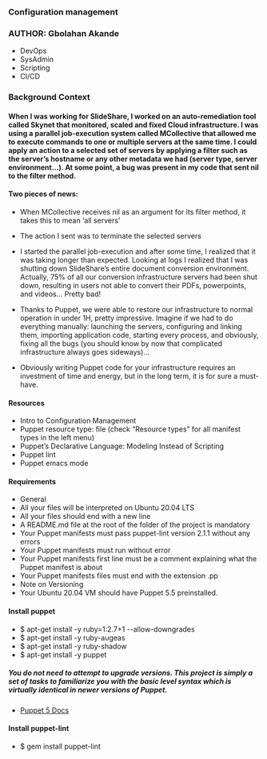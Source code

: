 ### Configuration management
### AUTHOR: Gbolahan Akande

- DevOps
- SysAdmin
- Scripting
- CI/CD

### Background Context


#### When I was working for SlideShare, I worked on an auto-remediation tool called Skynet that monitored, scaled and fixed Cloud infrastructure. I was using a parallel job-execution system called MCollective that allowed me to execute commands to one or multiple servers at the same time. I could apply an action to a selected set of servers by applying a filter such as the server’s hostname or any other metadata we had (server type, server environment…). At some point, a bug was present in my code that sent nil to the filter method.

#### Two pieces of news:

- When MCollective receives nil as an argument for its filter method, it takes this to mean ‘all servers’
- The action I sent was to terminate the selected servers
- I started the parallel job-execution and after some time, I realized that it was taking longer than expected. Looking at logs I realized that I was shutting down SlideShare’s entire document conversion environment. Actually, 75% of all our conversion infrastructure servers had been shut down, resulting in users not able to convert their PDFs, powerpoints, and videos… Pretty bad!

- Thanks to Puppet, we were able to restore our infrastructure to normal operation in under 1H, pretty impressive. Imagine if we had to do everything manually: launching the servers, configuring and linking them, importing application code, starting every process, and obviously, fixing all the bugs (you should know by now that complicated infrastructure always goes sideways)…

- Obviously writing Puppet code for your infrastructure requires an investment of time and energy, but in the long term, it is for sure a must-have.


#### Resources
- Intro to Configuration Management
- Puppet resource type: file (check “Resource types” for all manifest types in the left menu)
- Puppet’s Declarative Language: Modeling Instead of Scripting
- Puppet lint
- Puppet emacs mode

#### Requirements
- General
- All your files will be interpreted on Ubuntu 20.04 LTS
- All your files should end with a new line
- A README.md file at the root of the folder of the project is mandatory
- Your Puppet manifests must pass puppet-lint version 2.1.1 without any errors
- Your Puppet manifests must run without error
- Your Puppet manifests first line must be a comment explaining what the Puppet manifest is about
- Your Puppet manifests files must end with the extension .pp
- Note on Versioning
- Your Ubuntu 20.04 VM should have Puppet 5.5 preinstalled.

#### Install puppet
- $ apt-get install -y ruby=1:2.7+1 --allow-downgrades
- $ apt-get install -y ruby-augeas
- $ apt-get install -y ruby-shadow
- $ apt-get install -y puppet

##### You do not need to attempt to upgrade versions. This project is simply a set of tasks to familiarize you with the basic level syntax which is virtually identical in newer versions of Puppet.

- [Puppet 5 Docs]("https://www.puppet.com/docs/puppet/5.5/puppet_index.html")

#### Install puppet-lint
- $ gem install puppet-lint
